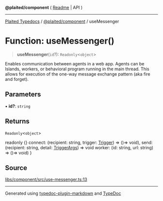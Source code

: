 **@plaited/component** ( [Readme](../README.md) \| API )

***

[Plaited Typedocs](../../../modules.md) / [@plaited/component](../modules.md) / useMessenger

# Function: useMessenger()

> **useMessenger**(`id`?): `Readonly`\<`object`\>

Enables communication between agents in a web app.
Agents can be Islands, workers, or behavioral program running in the main thread.
This allows for execution of the one-way message exchange pattern (aka
fire and forget).

## Parameters

▪ **id?**: `string`

## Returns

`Readonly`\<`object`\>

readonly {}
  connect: (recipient: string, trigger: [Trigger](../../behavioral/type-aliases/Trigger.md)) => ()=> void),
  send: (recipient: string, detail: [TriggerArgs](../../behavioral/type-aliases/TriggerArgs.md)) => void
  worker: (id: string, url: string) =>  ()=> void)
}

## Source

[libs/component/src/use-messenger.ts:13](https://github.com/plaited/plaited/blob/95d1a1b/libs/component/src/use-messenger.ts#L13)

***

Generated using [typedoc-plugin-markdown](https://www.npmjs.com/package/typedoc-plugin-markdown) and [TypeDoc](https://typedoc.org/)
